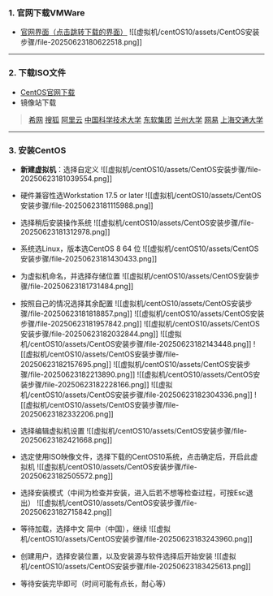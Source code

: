 ### 1. 官网下载VMWare
- [官网界面（点击跳转下载的界面）](https://www.vmware.com/products/desktop-hypervisor/workstation-and-fusion)
![[虚拟机/centOS10/assets/CentOS安装步骤/file-20250623180622518.png]]

___
### 2. 下载ISO文件
- [CentOS官网下载](https://www.centos.org/) 
- 镜像站下载
>[希网](http://mirrors.cn99.com/centos)
>[搜狐](http://mirrors.sohu.com/centos)
>[阿里云](http://mirrors.aliyun.com/centos)
>[中国科学技术大学](http://centos.ustc.edu.cn/centos)
>[东软集团](http://mirrors.neusoft.edu.cn/centos)
>[兰州大学](http://mirror.lzu.edu.cn/centos)
>[网易](http://mirrors.163.com/centos)
>[上海交通大学](http://ftp.sjtu.edu.cn/centos)

___
### 3. 安装CentOS
- **新建虚拟机**：选择自定义
![[虚拟机/centOS10/assets/CentOS安装步骤/file-20250623181039554.png]]


- 硬件兼容性选Workstation 17.5 or later
![[虚拟机/centOS10/assets/CentOS安装步骤/file-20250623181115988.png]]


- 选择稍后安装操作系统
 ![[虚拟机/centOS10/assets/CentOS安装步骤/file-20250623181312978.png]]


- 系统选Linux，版本选CentOS 8 64 位
![[虚拟机/centOS10/assets/CentOS安装步骤/file-20250623181430433.png]]


- 为虚拟机命名，并选择存储位置
![[虚拟机/centOS10/assets/CentOS安装步骤/file-20250623181731484.png]]


- 按照自己的情况选择其余配置
![[虚拟机/centOS10/assets/CentOS安装步骤/file-20250623181818857.png]]
  ![[虚拟机/centOS10/assets/CentOS安装步骤/file-20250623181957842.png]]
![[虚拟机/centOS10/assets/CentOS安装步骤/file-20250623182032844.png]]
![[虚拟机/centOS10/assets/CentOS安装步骤/file-20250623182143448.png]]
![[虚拟机/centOS10/assets/CentOS安装步骤/file-20250623182157695.png]]
![[虚拟机/centOS10/assets/CentOS安装步骤/file-20250623182213890.png]]
![[虚拟机/centOS10/assets/CentOS安装步骤/file-20250623182228166.png]]
![[虚拟机/centOS10/assets/CentOS安装步骤/file-20250623182304336.png]]
![[虚拟机/centOS10/assets/CentOS安装步骤/file-20250623182332206.png]]


- 选择编辑虚拟机设置
  ![[虚拟机/centOS10/assets/CentOS安装步骤/file-20250623182421668.png]]
- 选定使用ISO映像文件，选择下载的CentOS10系统，点击确定后，开启此虚拟机
  ![[虚拟机/centOS10/assets/CentOS安装步骤/file-20250623182505572.png]]
- 选择安装模式（中间为检查并安装，进入后若不想等检查过程，可按Esc退出）
  ![[虚拟机/centOS10/assets/CentOS安装步骤/file-20250623182715842.png]]
- 等待加载，选择中文 简中（中国），继续
  ![[虚拟机/centOS10/assets/CentOS安装步骤/file-20250623183243960.png]]
- 创建用户，选择安装位置，以及安装源与软件选择后开始安装
  ![[虚拟机/centOS10/assets/CentOS安装步骤/file-20250623183425613.png]]
- 等待安装完毕即可（时间可能有点长，耐心等）